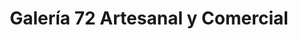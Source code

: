 ---
title: "Galería 72  Artesanal y Comercial"
url: /barranquilla/galeria-72-artesanal-y-comercial/
shop: centro comercial
---